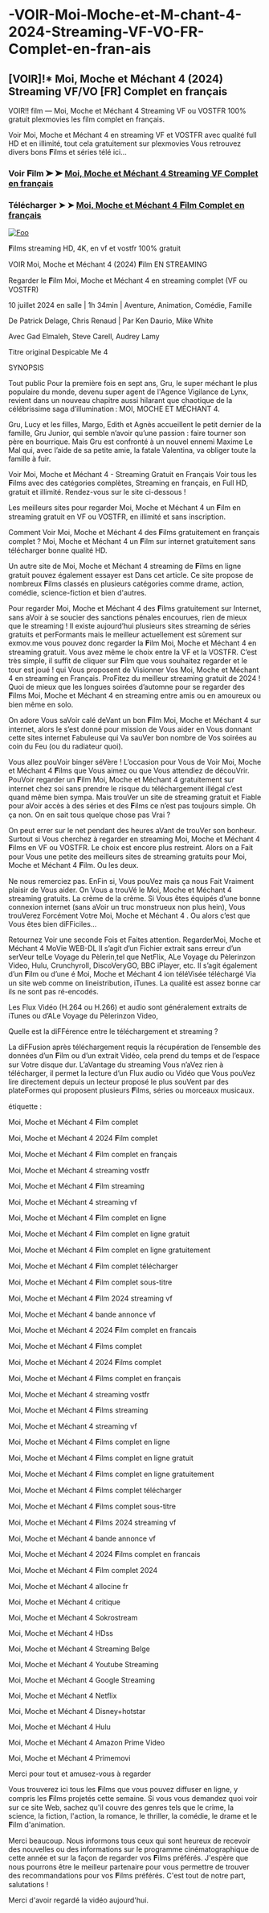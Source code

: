 # -VOIR-Moi-Moche-et-M-chant-4-2024-Streaming-VF-VO-FR-Complet-en-fran-ais

## [VOIR]!* Moi, Moche et Méchant 4 (2024) Streaming VF/VO [FR] Complet en français

VOIR!! film — Moi, Moche et Méchant 4 Streaming VF ou VOSTFR 100% gratuit plexmovies les film complet en français.

Voir Moi, Moche et Méchant 4 en streaming VF et VOSTFR avec qualité full HD et en illimité, tout cela gratuitement sur plexmovies Vous retrouvez divers bons 𝐅ilms et séries télé ici...

### Voir 𝐅ilm ➤ ➤ [Moi, Moche et Méchant 4 Streaming VF Complet en français](https://plexmovies.org/fr/movie/519182/)

### Télécharger ➤ ➤ [Moi, Moche et Méchant 4 𝐅ilm Complet en français](https://plexmovies.org/fr/movie/519182/)

<p dir="auto"><a href="https://plexmovies.org/fr/movie/519182/" rel="nofollow"><img src="https://iforum-sg.c.hihonor.com/tr/tr_data/images/2022/5/8/74a5b61a-3895-4753-be32-e53dae535a59.gif" alt="Foo" style="max-width: 100%;"></a></p>

𝐅ilms streaming HD, 4K, en vf et vostfr 100% gratuit

VOIR Moi, Moche et Méchant 4 (2024) 𝐅ilm EN STREAMING

Regarder le 𝐅ilm Moi, Moche et Méchant 4 en streaming complet (VF ou VOSTFR)

10 juillet 2024 en salle | 1h 34min | Aventure, Animation, Comédie, Famille

De Patrick Delage, Chris Renaud | Par Ken Daurio, Mike White

Avec Gad Elmaleh, Steve Carell, Audrey Lamy

Titre original Despicable Me 4

SYNOPSIS

Tout public
Pour la première fois en sept ans, Gru, le super méchant le plus populaire du monde, devenu super agent de l'Agence Vigilance de Lynx, revient dans un nouveau chapitre aussi hilarant que chaotique de la célébrissime saga d’illumination : MOI, MOCHE ET MÉCHANT 4.

Gru, Lucy et les filles, Margo, Edith et Agnès accueillent le petit dernier de la famille, Gru Junior, qui semble n’avoir qu’une passion : faire tourner son père en bourrique. Mais Gru est confronté à un nouvel ennemi Maxime Le Mal qui, avec l’aide de sa petite amie, la fatale Valentina, va obliger toute la famille à fuir.

Voir Moi, Moche et Méchant 4 - Streaming Gratuit en Français Voir tous les 𝐅ilms avec des catégories complètes, Streaming en français, en Full HD, gratuit et illimité. Rendez-vous sur le site ci-dessous !

Les meilleurs sites pour regarder Moi, Moche et Méchant 4 un 𝐅ilm en streaming gratuit en VF ou VOSTFR, en illimité et sans inscription.

Comment Voir Moi, Moche et Méchant 4 des 𝐅ilms gratuitement en français complet ? Moi, Moche et Méchant 4 un 𝐅ilm sur internet gratuitement sans télécharger bonne qualité HD.

Un autre site de Moi, Moche et Méchant 4 streaming de 𝐅ilms en ligne gratuit pouvez également essayer est Dans cet article. Ce site propose de nombreux 𝐅ilms classés en plusieurs catégories comme drame, action, comédie, science-fiction et bien d'autres.

Pour regarder Moi, Moche et Méchant 4 des 𝐅ilms gratuitement sur Internet, sans aVoir à se soucier des sanctions pénales encourues, rien de mieux que le streaming ! Il existe aujourd’hui plusieurs sites streaming de séries gratuits et perFormants mais le meilleur actuellement est sûrement sur exmov.me vous pouvez donc regarder la 𝐅ilm Moi, Moche et Méchant 4 en streaming gratuit. Vous avez même le choix entre la VF et la VOSTFR. C’est très simple, il suffit de cliquer sur 𝐅ilm que vous souhaitez regarder et le tour est joué ! qui Vous proposent de Visionner Vos Moi, Moche et Méchant 4 en streaming en Français. ProFitez du meilleur streaming gratuit de 2024 ! Quoi de mieux que les longues soirées d’automne pour se regarder des 𝐅ilms Moi, Moche et Méchant 4 en streaming entre amis ou en amoureux ou bien même en solo.

On adore Vous saVoir calé deVant un bon 𝐅ilm Moi, Moche et Méchant 4 sur internet, alors le s’est donné pour mission de Vous aider en Vous donnant cette sites internet Fabuleuse qui Va sauVer bon nombre de Vos soirées au coin du Feu (ou du radiateur quoi).

Vous allez pouVoir binger séVère ! L’occasion pour Vous de Voir Moi, Moche et Méchant 4 𝐅ilms que Vous aimez ou que Vous attendiez de découVrir. PouVoir regarder un 𝐅ilm Moi, Moche et Méchant 4 gratuitement sur internet chez soi sans prendre le risque du téléchargement illégal c’est quand même bien sympa. Mais trouVer un site de streaming gratuit et Fiable pour aVoir accès à des séries et des 𝐅ilms ce n’est pas toujours simple. Oh ça non. On en sait tous quelque chose pas Vrai ?

On peut errer sur le net pendant des heures aVant de trouVer son bonheur. Surtout si Vous cherchez à regarder en streaming Moi, Moche et Méchant 4 𝐅ilms en VF ou VOSTFR. Le choix est encore plus restreint. Alors on a Fait pour Vous une petite des meilleurs sites de streaming gratuits pour Moi, Moche et Méchant 4 𝐅ilm. Ou les deux.

Ne nous remerciez pas. EnFin si, Vous pouVez mais ça nous Fait Vraiment plaisir de Vous aider. On Vous a trouVé le Moi, Moche et Méchant 4 streaming gratuits. La crème de la crème. Si Vous êtes équipés d’une bonne connexion internet (sans aVoir un truc monstrueux non plus hein), Vous trouVerez Forcément Votre Moi, Moche et Méchant 4 . Ou alors c’est que Vous êtes bien diFFiciles…

Retournez Voir une seconde Fois et Faites attention. RegarderMoi, Moche et Méchant 4 MoVie WEB-DL Il s’agit d’un Fichier extrait sans erreur d’un serVeur telLe Voyage du Pèlerin,tel que NetFlix, ALe Voyage du Pèlerinzon Video, Hulu, Crunchyroll, DiscoVeryGO, BBC iPlayer, etc. Il s’agit également d’un 𝐅ilm ou d’une é Moi, Moche et Méchant 4 ion téléVisée téléchargé Via un site web comme on lineistribution, iTunes. La qualité est assez bonne car ils ne sont pas ré-encodés.

Les Flux Vidéo (H.264 ou H.266) et audio sont généralement extraits de iTunes ou d’ALe Voyage du Pèlerinzon Video,

Quelle est la diFFérence entre le téléchargement et streaming ?

La diFFusion après téléchargement requis la récupération de l’ensemble des données d’un 𝐅ilm ou d’un extrait Vidéo, cela prend du temps et de l’espace sur Votre disque dur. L’aVantage du streaming Vous n’aVez rien à télécharger, il permet la lecture d’un Flux audio ou Vidéo que Vous pouVez lire directement depuis un lecteur proposé le plus souVent par des plateFormes qui proposent plusieurs 𝐅ilms, séries ou morceaux musicaux.

étiquette :

Moi, Moche et Méchant 4 𝐅ilm complet

Moi, Moche et Méchant 4 2024 𝐅ilm complet

Moi, Moche et Méchant 4 𝐅ilm complet en français

Moi, Moche et Méchant 4 streaming vostfr

Moi, Moche et Méchant 4 𝐅ilm streaming

Moi, Moche et Méchant 4 streaming vf

Moi, Moche et Méchant 4 𝐅ilm complet en ligne

Moi, Moche et Méchant 4 𝐅ilm complet en ligne gratuit

Moi, Moche et Méchant 4 𝐅ilm complet en ligne gratuitement

Moi, Moche et Méchant 4 𝐅ilm complet télécharger

Moi, Moche et Méchant 4 𝐅ilm complet sous-titre

Moi, Moche et Méchant 4 𝐅ilm 2024 streaming vf

Moi, Moche et Méchant 4 bande annonce vf

Moi, Moche et Méchant 4 2024 𝐅ilm complet en francais

Moi, Moche et Méchant 4 𝐅ilms complet

Moi, Moche et Méchant 4 2024 𝐅ilms complet

Moi, Moche et Méchant 4 𝐅ilms complet en français

Moi, Moche et Méchant 4 streaming vostfr

Moi, Moche et Méchant 4 𝐅ilms streaming

Moi, Moche et Méchant 4 streaming vf

Moi, Moche et Méchant 4 𝐅ilms complet en ligne

Moi, Moche et Méchant 4 𝐅ilms complet en ligne gratuit

Moi, Moche et Méchant 4 𝐅ilms complet en ligne gratuitement

Moi, Moche et Méchant 4 𝐅ilms complet télécharger

Moi, Moche et Méchant 4 𝐅ilms complet sous-titre

Moi, Moche et Méchant 4 𝐅ilms 2024 streaming vf

Moi, Moche et Méchant 4 bande annonce vf

Moi, Moche et Méchant 4 2024 𝐅ilms complet en francais

Moi, Moche et Méchant 4 𝐅ilm complet 2024

Moi, Moche et Méchant 4 allocine fr

Moi, Moche et Méchant 4 critique

Moi, Moche et Méchant 4 Sokrostream

Moi, Moche et Méchant 4 HDss

Moi, Moche et Méchant 4 Streaming Belge

Moi, Moche et Méchant 4 Youtube Streaming

Moi, Moche et Méchant 4 Google Streaming

Moi, Moche et Méchant 4 Netflix

Moi, Moche et Méchant 4 Disney+hotstar

Moi, Moche et Méchant 4 Hulu

Moi, Moche et Méchant 4 Amazon Prime Video

Moi, Moche et Méchant 4 Primemovi

Merci pour tout et amusez-vous à regarder

Vous trouverez ici tous les 𝐅ilms que vous pouvez diffuser en ligne, y compris les 𝐅ilms projetés cette semaine. Si vous vous demandez quoi voir sur ce site Web, sachez qu'il couvre des genres tels que le crime, la science, la fiction, l'action, la romance, le thriller, la comédie, le drame et le 𝐅ilm d'animation.

Merci beaucoup. Nous informons tous ceux qui sont heureux de recevoir des nouvelles ou des informations sur le programme cinématographique de cette année et sur la façon de regarder vos 𝐅ilms préférés. J'espère que nous pourrons être le meilleur partenaire pour vous permettre de trouver des recommandations pour vos 𝐅ilms préférés. C'est tout de notre part, salutations !

Merci d'avoir regardé la vidéo aujourd'hui.
